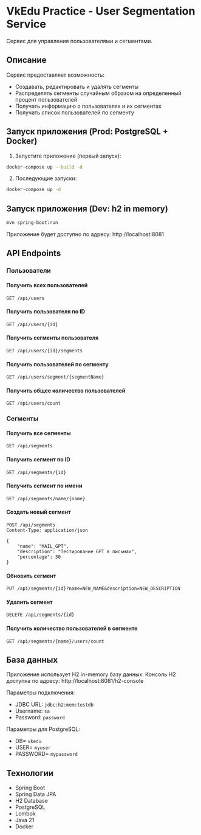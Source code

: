 # VkEdu Practice - User Segmentation Service

Сервис для управления пользователями и сегментами.

## Описание

Сервис предоставляет возможность:
- Создавать, редактировать и удалять сегменты
- Распределять сегменты случайным образом на определенный процент пользователей
- Получать информацию о пользователях и их сегментах
- Получать список пользователей по сегменту

## Запуск приложения (Prod: PostgreSQL + Docker)

1. Запустите приложение (первый запуск):
```bash
docker-compose up --build -d
```
2. Последующие запуски:
```bash
docker-compose up -d
```
## Запуск приложения (Dev: h2 in memory)
```bash
mvn spring-boot:run
```

Приложение будет доступно по адресу: http://localhost:8081

## API Endpoints

### Пользователи

#### Получить всех пользователей
```
GET /api/users
```

#### Получить пользователя по ID
```
GET /api/users/{id}
```

#### Получить сегменты пользователя
```
GET /api/users/{id}/segments
```

#### Получить пользователей по сегменту
```
GET /api/users/segment/{segmentName}
```

#### Получить общее количество пользователей
```
GET /api/users/count
```

### Сегменты

#### Получить все сегменты
```
GET /api/segments
```

#### Получить сегмент по ID
```
GET /api/segments/{id}
```

#### Получить сегмент по имени
```
GET /api/segments/name/{name}
```

#### Создать новый сегмент
```
POST /api/segments
Content-Type: application/json

{
    "name": "MAIL_GPT",
    "description": "Тестирование GPT в письмах",
    "percentage": 30
}
```

#### Обновить сегмент
```
PUT /api/segments/{id}?name=NEW_NAME&description=NEW_DESCRIPTION
```

#### Удалить сегмент
```
DELETE /api/segments/{id}
```

#### Получить количество пользователей в сегменте
```
GET /api/segments/{name}/users/count
```

## База данных

Приложение использует H2 in-memory базу данных. Консоль H2 доступна по адресу:
http://localhost:8081/h2-console

Параметры подключения:
- JDBC URL: `jdbc:h2:mem:testdb`
- Username: `sa`
- Password: `password`

Параметры для PostgreSQL:

- DB= `vkedu`
- USER= `myuser`
- PASSWORD= `mypassword`

## Технологии

- Spring Boot
- Spring Data JPA
- H2 Database
- PostgreSQL
- Lombok
- Java 21
- Docker